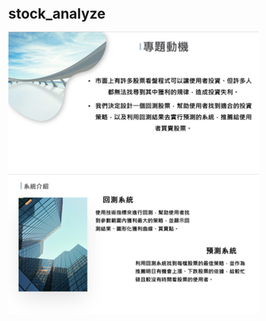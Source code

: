 # stock_analyze

![image](https://github.com/eric960704/stock_analyze/blob/main/%E4%BB%8B%E7%B4%B91.png)
![image](https://github.com/eric960704/stock_analyze/blob/main/%E4%BB%8B%E7%B4%B92.png)

